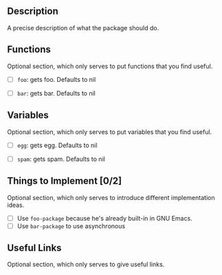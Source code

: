## Description

A precise description of what the package should do.

## Functions

Optional section, which only serves to put functions that you find useful.

- [ ] `foo`: gets foo. Defaults to nil

- [ ] `bar`: gets bar. Defaults to nil

## Variables

Optional section, which only serves to put variables that you find useful.

- [ ] `egg`: gets egg. Defaults to nil

- [ ] `spam`: gets spam. Defaults to nil

## Things to Implement [0/2]

Optional section, which only serves to introduce different implementation ideas.

- [ ] Use `foo-package` because he's already built-in in GNU Emacs.
- [ ] Use `bar-package` to use asynchronous

## Useful Links

Optional section, which only serves to give useful links.
